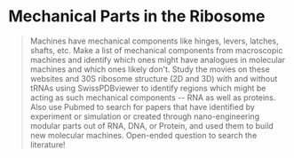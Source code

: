 # Mechanical Parts in the Ribosome #

> Machines have mechanical components like hinges, levers, latches, shafts, etc.
> Make a list of mechanical components from macroscopic machines and identify
> which ones might have analogues in molecular machines and which ones likely
> don't. Study the movies on these websites and 30S ribosome structure (2D and
> 3D) with and without tRNAs using SwissPDBviewer to identify regions which
> might be acting as such mechanical components -- RNA as well as proteins. Also
> use Pubmed to search for papers that have identified by experiment or
> simulation or created through nano-engineering modular parts out of RNA, DNA,
> or Protein, and used them to build new molecular machines. Open-ended question
> to search the literature! 
